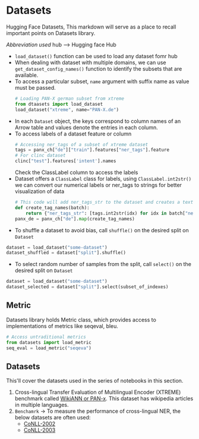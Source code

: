 # Datasets

Hugging Face Datasets, This markdown will serve as a place to recall important points on Datasets library.

*Abbreviation used*
hub --> Hugging face Hub

* `load_dataset()` function can be used to load any dataset fomr hub
* When dealing with dataset with multiple domains, we can use `get_dataset_config_names()` function to identify the subsets that are available.
* To access a particular subset, `name`  argument with suffix name as value must be passed.
    ```Python
    # Loading PAN-X german subset from xtreme
    from dtaasets import load_dataset
    load_dataset("xtreme", name="PAN-X.de")
    ```
* In each `Dataset` object, the keys correspond to column names of an Arrow table and values denote the entries in each column.
* To access labels of a dataset feature or column
    ```Python
    # Accessing ner_tags of a subset of xtreme dataset
    tags = panx_ch["de"]["train"].features["ner_tags"].feature
    # For clinc dataset
    clinc["test"].features['intent'].names 
    ```
    Check the ClassLabel column to access the labels
* Dataset offers a `ClassLabel` class for labels, using `ClassLabel.int2str()` we can convert our numerical labels or ner_tags to strings for better visualization of data
    ```Python
    # This code will add ner_tags_str to the dataset and creates a text representation of ner tags
    def create_tag_names(batch):
        return {"ner_tags_str": [tags.int2str(idx) for idx in batch["ner_tags"]]}
    panx_de = panx_ch["de"].map(create_tag_names)
    ```
* To shuffle a dataset to avoid bias, call `shuffle()` on the desired split on  `Dataset`
```Python
dataset = load_dataset("some-dataset")
dataset_shuffled = dataset["split"].shuffle()
```
* To select random number of samples from the split, call `select()` on the desired split on `Dataset`
```Python
dataset = load_dataset("some-dataset")
dataset_selected = dataset["split"].select(subset_of_indexes)
```


## Metric

Datasets library holds Metric class, which provides access to implementations of metrics like seqeval, bleu.

```Python
# Access untraditional metrics
from datasets import load_metric
seq_eval = load_metric("seqeva")
```

## Datasets

This'll cover the datasets used in the series of notebooks in this section.

1. Cross-lingual Transfer Evaluation of Multilingual Encoder (XTREME) benchmark called [WikiANN or PAN-x](https://huggingface.co/datasets/wikiann). This dataset has wikipedia articles in multiple languages.
2. `Benchamrk` -> To measure the performance of cross-lingual NER, the below datasets are often used:
    * [CoNLL-2002](https://huggingface.co/datasets/conll2002) 
    * [CoNLL-2003](https://huggingface.co/datasets/conll2003)